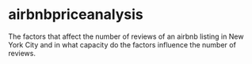 # airbnbpriceanalysis
The factors that affect the number of reviews of an airbnb listing in New York City and in what capacity do the factors influence the number of reviews.
